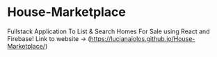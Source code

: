 # House-Marketplace
 Fullstack Application To List & Search Homes For Sale using React and Firebase!
 Link to website ->  (https://lucianaiolos.github.io/House-Marketplace/)

 
